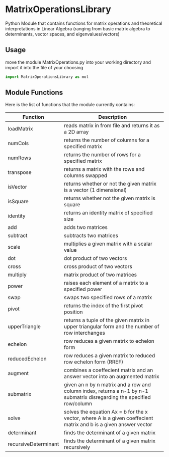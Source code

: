 # MatrixOperationsLibrary

Python Module that contains functions for matrix operations and theoretical interpretations in Linear Algebra (ranging from basic matrix algebra to determinants, vector spaces, and eigenvalues/vectors)

## Usage

move the module MatrixOperations.py into your working directory and import it into the file of your choosing

```python
import MatrixOperationsLibrary as mol
```

## Module Functions

Here is the list of functions that the module currently contains:

| Function | Description |
| --- | --- |
| loadMatrix | reads matrix in from file and returns it as a 2D array |
| numCols | returns the number of columns for a specified matrix |
| numRows | returns the number of rows for a specified matrix |
| transpose | returns a matrix with the rows and columns swapped |
| isVector | returns whether or not the given matrix is a vector (1 dimensional) |
| isSquare | returns whether not the given matrix is square |
| identity | returns an identity matrix of specified size |
| add | adds two matrices |
| subtract | subtracts two matrices |
| scale | multiplies a given matrix with a scalar value |
| dot | dot product of two vectors |
| cross | cross product of two vectors |
| multiply | matrix product of two matrices |
| power | raises each element of a matrix to a specified power |
| swap | swaps two specified rows of a matrix |
| pivot | returns the index of the first pivot position |
| upperTriangle | returns a tuple of the given matrix in upper triangular form and the number of row interchanges |
| echelon | row reduces a given matrix to echelon form |
| reducedEchelon | row reduces a given matrix to reduced row echelon form (RREF) |
| augment | combines a coeffecient matrix and an answer vector into an augmented matrix |
| submatrix | given an n by n matrix and a row and column index, returns a n-1 by n-1 submatrix disregarding the specified row/column |
| solve | solves the equation Ax = b for the x vector, where A is a given coeffecient matrix and b is a given answer vector |
| determinant | finds the determinant of a given matrix |
| recursiveDeterminant | finds the determinant of a given matrix recursively |
